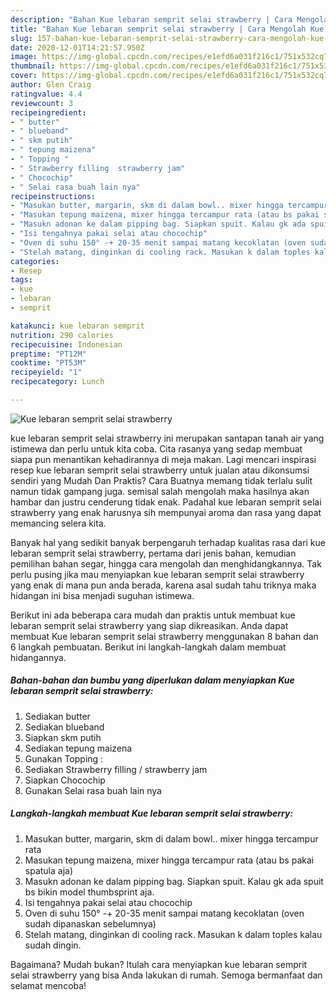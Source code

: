 ```yaml
---
description: "Bahan Kue lebaran semprit selai strawberry | Cara Mengolah Kue lebaran semprit selai strawberry Yang Mudah Dan Praktis"
title: "Bahan Kue lebaran semprit selai strawberry | Cara Mengolah Kue lebaran semprit selai strawberry Yang Mudah Dan Praktis"
slug: 157-bahan-kue-lebaran-semprit-selai-strawberry-cara-mengolah-kue-lebaran-semprit-selai-strawberry-yang-mudah-dan-praktis
date: 2020-12-01T14:21:57.950Z
image: https://img-global.cpcdn.com/recipes/e1efd6a031f216c1/751x532cq70/kue-lebaran-semprit-selai-strawberry-foto-resep-utama.jpg
thumbnail: https://img-global.cpcdn.com/recipes/e1efd6a031f216c1/751x532cq70/kue-lebaran-semprit-selai-strawberry-foto-resep-utama.jpg
cover: https://img-global.cpcdn.com/recipes/e1efd6a031f216c1/751x532cq70/kue-lebaran-semprit-selai-strawberry-foto-resep-utama.jpg
author: Glen Craig
ratingvalue: 4.4
reviewcount: 3
recipeingredient:
- " butter"
- " blueband"
- " skm putih"
- " tepung maizena"
- " Topping "
- " Strawberry filling  strawberry jam"
- " Chocochip"
- " Selai rasa buah lain nya"
recipeinstructions:
- "Masukan butter, margarin, skm di dalam bowl.. mixer hingga tercampur rata"
- "Masukan tepung maizena, mixer hingga tercampur rata (atau bs pakai spatula aja)"
- "Masukn adonan ke dalam pipping bag. Siapkan spuit. Kalau gk ada spuit bs bikin model thumbsprint aja."
- "Isi tengahnya pakai selai atau chocochip"
- "Oven di suhu 150° -+ 20-35 menit sampai matang kecoklatan (oven sudah dipanaskan sebelumnya)"
- "Stelah matang, dinginkan di cooling rack. Masukan k dalam toples kalau sudah dingin."
categories:
- Resep
tags:
- kue
- lebaran
- semprit

katakunci: kue lebaran semprit 
nutrition: 290 calories
recipecuisine: Indonesian
preptime: "PT12M"
cooktime: "PT53M"
recipeyield: "1"
recipecategory: Lunch

---
```



![Kue lebaran semprit selai strawberry](https://img-global.cpcdn.com/recipes/e1efd6a031f216c1/751x532cq70/kue-lebaran-semprit-selai-strawberry-foto-resep-utama.jpg)


kue lebaran semprit selai strawberry ini merupakan santapan tanah air yang istimewa dan perlu untuk kita coba. Cita rasanya yang sedap membuat siapa pun menantikan kehadirannya di meja makan.
Lagi mencari inspirasi resep kue lebaran semprit selai strawberry untuk jualan atau dikonsumsi sendiri yang Mudah Dan Praktis? Cara Buatnya memang tidak terlalu sulit namun tidak gampang juga. semisal salah mengolah maka hasilnya akan hambar dan justru cenderung tidak enak. Padahal kue lebaran semprit selai strawberry yang enak harusnya sih mempunyai aroma dan rasa yang dapat memancing selera kita.

Banyak hal yang sedikit banyak berpengaruh terhadap kualitas rasa dari kue lebaran semprit selai strawberry, pertama dari jenis bahan, kemudian pemilihan bahan segar, hingga cara mengolah dan menghidangkannya. Tak perlu pusing jika mau menyiapkan kue lebaran semprit selai strawberry yang enak di mana pun anda berada, karena asal sudah tahu triknya maka hidangan ini bisa menjadi suguhan istimewa.




Berikut ini ada beberapa cara mudah dan praktis untuk membuat kue lebaran semprit selai strawberry yang siap dikreasikan. Anda dapat membuat Kue lebaran semprit selai strawberry menggunakan 8 bahan dan 6 langkah pembuatan. Berikut ini langkah-langkah dalam membuat hidangannya.

<!--inarticleads1-->

##### Bahan-bahan dan bumbu yang diperlukan dalam menyiapkan Kue lebaran semprit selai strawberry:

1. Sediakan  butter
1. Sediakan  blueband
1. Siapkan  skm putih
1. Sediakan  tepung maizena
1. Gunakan  Topping :
1. Sediakan  Strawberry filling / strawberry jam
1. Siapkan  Chocochip
1. Gunakan  Selai rasa buah lain nya




<!--inarticleads2-->

##### Langkah-langkah membuat Kue lebaran semprit selai strawberry:

1. Masukan butter, margarin, skm di dalam bowl.. mixer hingga tercampur rata
1. Masukan tepung maizena, mixer hingga tercampur rata (atau bs pakai spatula aja)
1. Masukn adonan ke dalam pipping bag. Siapkan spuit. Kalau gk ada spuit bs bikin model thumbsprint aja.
1. Isi tengahnya pakai selai atau chocochip
1. Oven di suhu 150° -+ 20-35 menit sampai matang kecoklatan (oven sudah dipanaskan sebelumnya)
1. Stelah matang, dinginkan di cooling rack. Masukan k dalam toples kalau sudah dingin.




Bagaimana? Mudah bukan? Itulah cara menyiapkan kue lebaran semprit selai strawberry yang bisa Anda lakukan di rumah. Semoga bermanfaat dan selamat mencoba!
